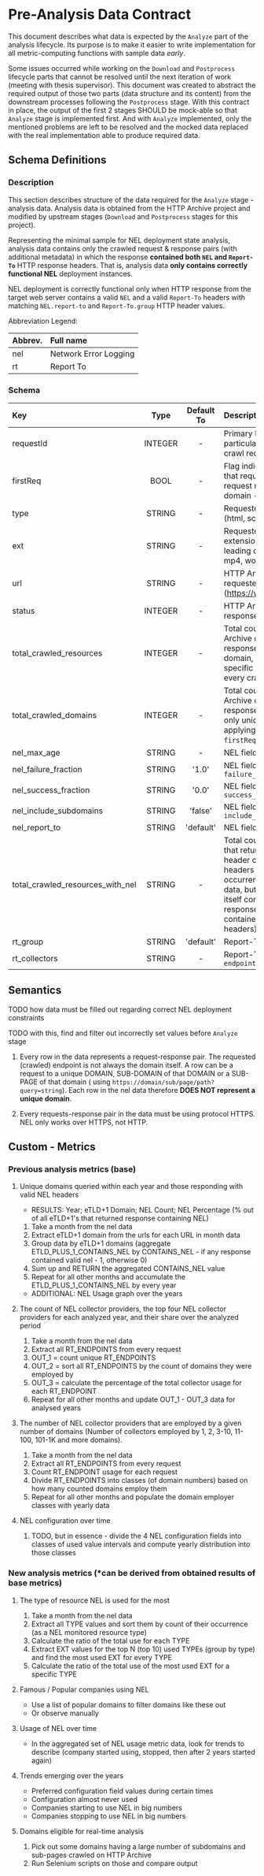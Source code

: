 # Pre-Analysis Data Contract

This document describes what data is expected by the `Analyze` part of the analysis lifecycle.
Its purpose is to make it easier to write implementation for all metric-computing functions with sample data _early_.

Some issues occurred while working on the `Download` and `Postprocess` lifecycle parts
that cannot be resolved until the next iteration of work (meeting with thesis supervisor).
This document was created to abstract the required output of those two parts (data structure and its content)
from the downstream processes following the `Postprocess` stage.
With this contract in place, the output of the first 2 stages SHOULD be mock-able so that
`Analyze` stage is implemented first.
And with `Analyze` implemented, only the mentioned problems are left to be resolved and the mocked
data replaced with the real implementation able to produce required data.

## Schema Definitions

### Description

This section describes structure of the data required for the `Analyze` stage - analysis data.
Analysis data is obtained from the HTTP Archive project and modified by upstream stages (`Download` and `Postprocess`
stages for this project).

Representing the minimal sample for NEL deployment state analysis, analysis data contains only the crawled request &
response pairs (with additional metadata) in which the response **contained both `NEL` and `Report-To`** HTTP response
headers.
That is, analysis data **only contains correctly functional NEL** deployment instances.

NEL deployment is correctly functional only when HTTP response from the target web server contains a valid `NEL` and
a valid `Report-To` headers with matching `NEL.report-to` and `Report-To.group` HTTP header values.

Abbreviation Legend:

| Abbrev. | Full name             |
|:--------|:----------------------|
| nel     | Network Error Logging |
| rt      | Report To             |

### Schema

| Key                              |  Type   | Default To | Description                                                                                                                                                                                                                  |
|:---------------------------------|:-------:|:----------:|:-----------------------------------------------------------------------------------------------------------------------------------------------------------------------------------------------------------------------------|
| requestId                        | INTEGER |     -      | Primary key - The particular HTTP Archive crawl request's ID                                                                                                                                                                 |
| firstReq                         |  BOOL   |     -      | Flag indicating whether that request was the first request made to the domain - {url} field                                                                                                                                  |
| type                             | STRING  |     -      | Requested resource type (html, script, video, font)                                                                                                                                                                          |
| ext                              | STRING  |     -      | Requested resource file extension without the leading dot (html, json, mp4, woff2)                                                                                                                                           |
| url                              | STRING  |     -      | HTTP Archive crawl's requested URL (https://www.google.com/)                                                                                                                                                                 |
| status                           | INTEGER |     -      | HTTP Archive crawl's response HTTP status                                                                                                                                                                                    |
| total_crawled_resources          | INTEGER |     -      | Total count of HTTP Archive crawl's request & response pairs (counts domain, subdomain and specific page crawls for every crawled domains)                                                                                   |
| total_crawled_domains            | INTEGER |     -      | Total count of HTTP Archive crawl's request & response pairs (counts only unique domains, applying condition `WHERE firstReq = true`)                                                                                        |
| nel_max_age                      | STRING  |     -      | NEL field: `max_age`                                                                                                                                                                                                         |
| nel_failure_fraction             | STRING  |   '1.0'    | NEL field: `failure_fraction`                                                                                                                                                                                                |
| nel_success_fraction             | STRING  |   '0.0'    | NEL field: `success_fraction`                                                                                                                                                                                                |
| nel_include_subdomains           | STRING  |  'false'   | NEL field: `include_subdomains`                                                                                                                                                                                              |
| nel_report_to                    | STRING  | 'default'  | NEL field: `report_to`                                                                                                                                                                                                       |
| total_crawled_resources_with_nel | STRING  |     -      | Total count of responses that returned with NEL header contained in it's headers (counts every occurrence in monthly data, but the returned data itself contains only those responses that also contained Report-To headers) |
| rt_group                         | STRING  | 'default'  | Report-To field: `group`                                                                                                                                                                                                     |
| rt_collectors                    | STRING  |     -      | Report-To, all field values: `endpoints.url[]`                                                                                                                                                                               |

## Semantics

TODO how data must be filled out regarding correct NEL deployment constraints

TODO with this, find and filter out incorrectly set values before `Analyze` stage

1. Every row in the data represents a request-response pair. The requested (crawled) endpoint is not always the domain
   itself.
   A row can be a request to a unique DOMAIN, SUB-DOMAIN of that DOMAIN or a SUB-PAGE of that domain (
   using `https://domain/sub/page/path?query=string`).
   Each row in the nel data therefore **DOES NOT represent a unique domain**.

2. Every requests-response pair in the data must be using protocol HTTPS. NEL only works over HTTPS, not HTTP.

## Custom - Metrics

### Previous analysis metrics (base)

1. Unique domains queried within each year and those responding with valid NEL headers

    - RESULTS: Year; eTLD+1 Domain; NEL Count; NEL Percentage (% out of all eTLD+1's that returned response containing
      NEL)

    1. Take a month from the nel data
    2. Extract eTLD+1 domain from the urls for each URL in month data
    3. Group data by eTLD+1 domains (aggregate ETLD_PLUS_1_CONTAINS_NEL by CONTAINS_NEL - if any response contained
       valid nel - 1, otherwise 0)
    4. Sum up and RETURN the aggregated CONTAINS_NEL value
    5. Repeat for all other months and accumulate the ETLD_PLUS_1_CONTAINS_NEL by every year

    - ADDITIONAL: NEL Usage graph over the years


2. The count of NEL collector providers, the top four NEL collector providers for each analyzed year, and their share
   over the analyzed period
    1. Take a month from the nel data
    2. Extract all RT_ENDPOINTS from every request
    3. OUT_1 = count unique RT_ENDPOINTS
    4. OUT_2 = sort all RT_ENDPOINTS by the count of domains they were employed by
    5. OUT_3 = calculate the percentage of the total collector usage for each RT_ENDPOINT
    6. Repeat for all other months and update OUT_1 - OUT_3 data for analysed years


3. The number of NEL collector providers that are employed by a given number of domains (Number of collectors employed
   by 1, 2, 3-10, 11-100, 101-1K and more domains).
    1. Take a month from the nel data
    2. Extract all RT_ENDPOINTS from every request
    3. Count RT_ENDPOINT usage for each request
    4. Divide RT_ENDPOINTS into classes (of domain numbers) based on how many counted domains employ them
    5. Repeat for all other months and populate the domain employer classes with yearly data


4. NEL configuration over time
    1. TODO, but in essence - divide the 4 NEL configuration fields into classes of used value intervals and compute
       yearly distribution into those classes

### New analysis metrics (*can be derived from obtained results of base metrics)

1. The type of resource NEL is used for the most
    1. Take a month from the nel data
    2. Extract all TYPE values and sort them by count of their occurrence (as a NEL monitored resource type)
    3. Calculate the ratio of the total use for each TYPE
    4. Extract EXT values for the top N (top 10) used TYPEs (group by type) and find the most used EXT for every TYPE
    5. Calculate the ratio of the total use of the most used EXT for a specific TYPE


2. Famous / Popular companies using NEL
    - Use a list of popular domains to filter domains like these out
    - Or observe manually


3. Usage of NEL over time
    - In the aggregated set of NEL usage metric data, look for trends to describe (company started using, stopped, then
      after 2 years started again)


4. Trends emerging over the years
    - Preferred configuration field values during certain times
    - Configuration almost never used
    - Companies starting to use NEL in big numbers
    - Companies stopping to use NEL in big numbers


5. Domains eligible for real-time analysis
    1. Pick out some domains having a large number of subdomains and sub-pages crawled on HTTP Archive
    2. Run Selenium scripts on those and compare output